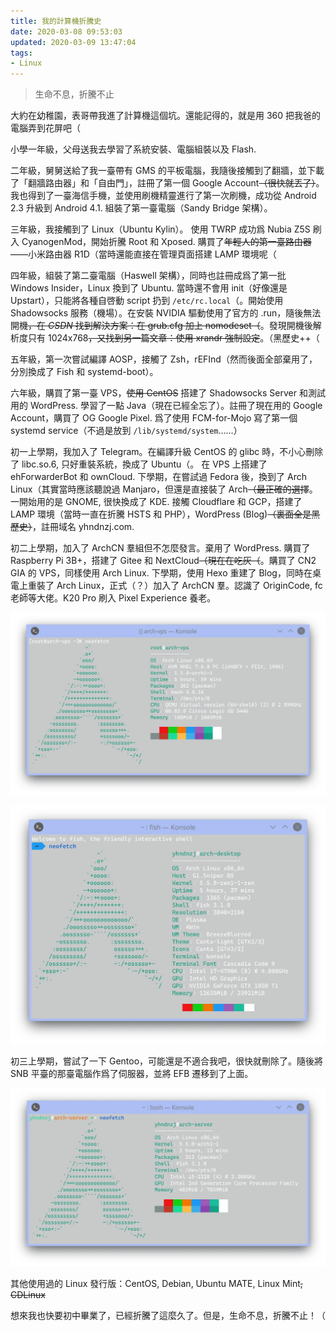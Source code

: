 ```yaml
---
title: 我的計算機折騰史
date: 2020-03-08 09:53:03
updated: 2020-03-09 13:47:04
tags:
- Linux
---
```


> 生命不息，折騰不止

大約在幼稚園，表哥帶我進了計算機這個坑。還能記得的，就是用 360 把我爸的電腦弄到花屏吧（

小學一年級，父母送我去學習了系統安裝、電腦組裝以及 Flash.

二年級，舅舅送給了我一臺帶有 GMS 的平板電腦，我隨後接觸到了翻牆，並下載了「翻牆路由器」和「自由門」，註冊了第一個 Google Account~~（很快就丟了）~~。 我也得到了一臺海信手機，並使用刷機精靈進行了第一次刷機，成功從 Android 2.3 升級到 Android 4.1. 組裝了第一臺電腦（Sandy Bridge 架構）。

三年級，我接觸到了 Linux（Ubuntu Kylin）。 使用 TWRP 成功爲 Nubia Z5S 刷入 CyanogenMod，開始折騰 Root 和 Xposed. 購買了~~年輕人的第一臺路由器~~——小米路由器 R1D（當時還能直接在管理頁面搭建 LAMP 環境呢（

四年級，組裝了第二臺電腦（Haswell 架構），同時也註冊成爲了第一批 Windows Insider，Linux 換到了 Ubuntu. 當時還不會用 init（好像還是 Upstart），只能將各種自啓動 script 扔到 `/etc/rc.local`（。開始使用 Shadowsocks 服務（機場）。在安裝 NVIDIA 驅動使用了官方的 .run，隨後無法開機~~，在 *CSDN* 找到解決方案：在 grub.cfg 加上 nomodeset（~~。發現開機後解析度只有 1024x768~~，又找到另一篇文章：使用 xrandr 強制設定~~。（黑歷史++（

五年級，第一次嘗試編譯 AOSP，接觸了 Zsh，rEFInd（然而後面全部棄用了，分別換成了 Fish 和 systemd-boot）。

六年級，購買了第一臺 VPS，~~使用 CentOS~~ 搭建了 Shadowsocks Server 和測試用的 WordPress. 學習了一點 Java（現在已經全忘了）。註冊了現在用的 Google Account，購買了 OG Google Pixel. 爲了使用 FCM-for-Mojo 寫了第一個 systemd service（不過是放到 `/lib/systemd/system`……）

初一上學期，我加入了 Telegram。在編譯升級 CentOS 的 glibc 時，不小心刪除了 libc.so.6, 只好重裝系統，換成了 Ubuntu（。 在 VPS 上搭建了 ehForwarderBot 和 ownCloud. 下學期，在嘗試過 Fedora 後，換到了 Arch Linux（其實當時應該聽說過 Manjaro，但還是直接裝了 Arch~~（最正確的選擇~~。一開始用的是 GNOME, 很快換成了 KDE. 接觸 Cloudflare 和 GCP，搭建了 LAMP 環境（當時一直在折騰 HSTS 和 PHP），WordPress (Blog)~~（裏面全是黑歷史）~~，註冊域名 yhndnzj.com.

初二上學期，加入了 ArchCN 羣組但不怎麼發言。棄用了 WordPress. 購買了 Raspberry Pi 3B+，搭建了 Gitee 和 NextCloud~~（現在在吃灰（~~。購買了 CN2 GIA 的 VPS，同樣使用 Arch Linux. 下學期，使用 Hexo 重建了 Blog，同時在桌電上重裝了 Arch Linux，正式（？）加入了 ArchCN 羣。認識了 OriginCode, fc 老師等大佬。K20 Pro 刷入 Pixel Experience 養老。

![VPS](my-messing-around-with-computers/arch-vps.webp)

![桌電](my-messing-around-with-computers/arch-desktop.webp)

初三上學期，嘗試了一下 Gentoo，可能還是不適合我吧，很快就刪除了。隨後將 SNB 平臺的那臺電腦作爲了伺服器，並將 EFB 遷移到了上面。

![伺服器](my-messing-around-with-computers/arch-server.webp)

其他使用過的 Linux 發行版：CentOS, Debian, Ubuntu MATE, Linux Mint~~, CDLinux~~

想來我也快要初中畢業了，已經折騰了這麼久了。但是，生命不息，折騰不止！（
